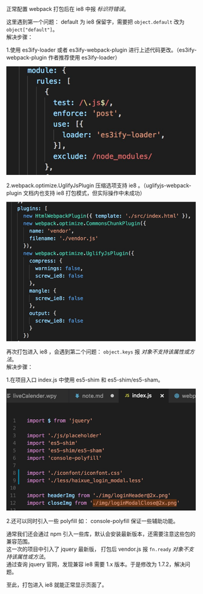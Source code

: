 正常配置 webpack 打包后在 ie8 中报 *标识符错误*。

这里遇到第一个问题： default 为 ie8 保留字，需要把 `object.default` 改为 `object["default"]`。<br/>
解决步骤：

1.使用 es3ify-loader 或者 es3ify-webpack-plugin 进行上述代码更改。（es3ify-webpack-plugin 作者推荐使用 es3ify-loader）

<img src="./img/es3ify.png" width="500" />

2.webpack.optimize.UglifyJsPlugin 压缩选项支持 ie8 。（uglifyjs-webpack-plugin 文档内也支持 ie8 打包模式，但实际操作中未成功）

<img src="./img/uglify.png" width="500" />


再次打包进入 ie8 ，会遇到第二个问题： `object.keys` 报 *对象不支持该属性或方法*。<br/>
解决步骤：

1.在项目入口 index.js 中使用 es5-shim 和 es5-shim/es5-sham。

<img src="./img/index.png" width="500" />

2.还可以同时引入一些 polyfill 如： console-polyfill 保证一些辅助功能。


通常我们还会通过 npm 引入一些库，默认会安装最新版本，还需要注意这些包的兼容范围。<br/>
这一次的项目中引入了 jquery 最新版， 打包后 vendor.js 报 `fn.ready` *对象不支持该属性或方法*。<br/>
通过查询 jquery 官网，发现兼容 ie8 需要 1.x 版本。于是修改为 1.7.2，解决问题。<br/>

至此，打包进入 ie8 就能正常显示页面了。
